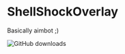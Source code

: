# ShellShockOverlay
Basically aimbot ;)

![GitHub downloads](https://img.shields.io/github/downloads/WarpABoi/ShellShockOverlay/total)
